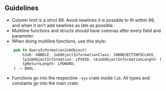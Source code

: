 ## Guidelines ##
* Column limit is a strict 99. Avoid newlines it is possible to fit within 99, and when it isn't
  add newlines as late as possible.
* Multiline functions and structs should have commas after every field and parameter.
* When doing multiline functions, use this style:
```rust
    pub fn QueryInformationJobObject(
        hJob: HANDLE, JobObjectInformationClass: JOBOBJECTINFOCLASS,
        lpJobObjectInformation: LPVOID, cbJobObjectInformationLength: DWORD,
        lpReturnLength: LPDWORD,
    ) -> BOOL;
```
* Functions go into the respective `-sys` crate inside `lib`. All types and constants go into the
  main crate.
